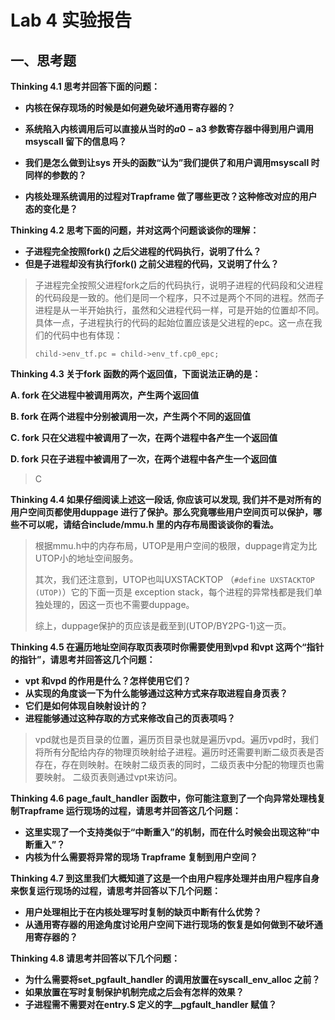 # **Lab 4 实验报告**

## **一、思考题**

**Thinking 4.1 思考并回答下面的问题：**

- **内核在保存现场的时候是如何避免破坏通用寄存器的？**

- **系统陷入内核调用后可以直接从当时的$a0-​$a3 参数寄存器中得到用户调用msyscall 留下的信息吗？**

- **我们是怎么做到让sys 开头的函数“认为”我们提供了和用户调用msyscall 时同样的参数的？**

- **内核处理系统调用的过程对Trapframe 做了哪些更改？这种修改对应的用户态的变化是？**

  

**Thinking 4.2 思考下面的问题，并对这两个问题谈谈你的理解：**

- **子进程完全按照fork() 之后父进程的代码执行，说明了什么？**
- **但是子进程却没有执行fork() 之前父进程的代码，又说明了什么？**

> 子进程完全按照父进程fork之后的代码执行，说明子进程的代码段和父进程的代码段是一致的。他们是同一个程序，只不过是两个不同的进程。然而子进程是从一半开始执行，虽然和父进程代码一样，可是开始的位置却不同。具体一点，子进程执行的代码的起始位置应该是父进程的epc。这一点在我们的代码中也有体现：
>
> `child->env_tf.pc = child->env_tf.cp0_epc;`



**Thinking 4.3 关于fork 函数的两个返回值，下面说法正确的是：**

**A. fork 在父进程中被调用两次，产生两个返回值**

**B. fork 在两个进程中分别被调用一次，产生两个不同的返回值**

**C. fork 只在父进程中被调用了一次，在两个进程中各产生一个返回值**

**D. fork 只在子进程中被调用了一次，在两个进程中各产生一个返回值**

> C



**Thinking 4.4 如果仔细阅读上述这一段话, 你应该可以发现, 我们并不是对所有的用户空间页都使用duppage 进行了保护。那么究竟哪些用户空间页可以保护，哪些不可以呢，请结合include/mmu.h 里的内存布局图谈谈你的看法。**

> 根据mmu.h中的内存布局，UTOP是用户空间的极限，duppage肯定为比UTOP小的地址空间服务。
>
> 其次，我们还注意到，UTOP也叫UXSTACKTOP （`#define UXSTACKTOP (UTOP)`）它的下面一页是 exception stack，每个进程的异常栈都是我们单独处理的，因这一页也不需要duppage。
>
> 综上，duppage保护的页应该是截至到(UTOP/BY2PG-1)这一页。



**Thinking 4.5 在遍历地址空间存取页表项时你需要使用到vpd 和vpt 这两个“指针的指针”，请思考并回答这几个问题：**

- **vpt 和vpd 的作用是什么？怎样使用它们？**
- **从实现的角度谈一下为什么能够通过这种方式来存取进程自身页表？**
- **它们是如何体现自映射设计的？**
- **进程能够通过这种存取的方式来修改自己的页表项吗？**

> vpd就也是页目录的位置，遍历页目录也就是遍历vpd。遍历vpd时，我们将所有分配给内存的物理页映射给子进程。遍历时还需要判断二级页表是否存在，存在则映射。在映射二级页表的同时，二级页表中分配的物理页也需要映射。 二级页表则通过vpt来访问。

**Thinking 4.6 page_fault_handler 函数中，你可能注意到了一个向异常处理栈复制Trapframe 运行现场的过程，请思考并回答这几个问题：**

- **这里实现了一个支持类似于“中断重入”的机制，而在什么时候会出现这种“中断重入”？**
- **内核为什么需要将异常的现场 Trapframe 复制到用户空间？**



**Thinking 4.7 到这里我们大概知道了这是一个由用户程序处理并由用户程序自身来恢复运行现场的过程，请思考并回答以下几个问题：**

- **用户处理相比于在内核处理写时复制的缺页中断有什么优势？**
- **从通用寄存器的用途角度讨论用户空间下进行现场的恢复是如何做到不破坏通用寄存器的？**



**Thinking 4.8 请思考并回答以下几个问题：**

- **为什么需要将set_pgfault_handler 的调用放置在syscall_env_alloc 之前？**
- **如果放置在写时复制保护机制完成之后会有怎样的效果？**
- **子进程需不需要对在entry.S 定义的字__pgfault_handler 赋值？**



